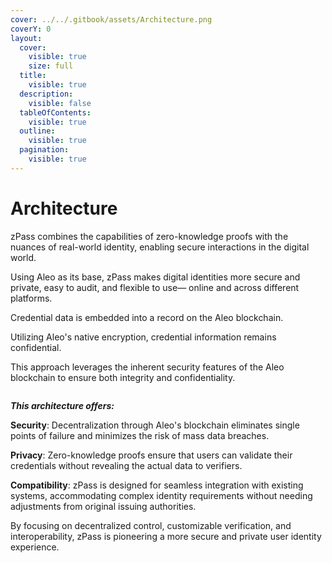 ```yaml
---
cover: ../../.gitbook/assets/Architecture.png
coverY: 0
layout:
  cover:
    visible: true
    size: full
  title:
    visible: true
  description:
    visible: false
  tableOfContents:
    visible: true
  outline:
    visible: true
  pagination:
    visible: true
---
```


# Architecture

zPass combines the capabilities of zero-knowledge proofs with the nuances of real-world identity, enabling secure interactions in the digital world.

Using Aleo as its base, zPass makes digital identities more secure and private, easy to audit, and flexible to use— online and across different platforms.

Credential data is embedded into a record on the Aleo blockchain.

Utilizing Aleo's native encryption, credential information remains confidential.

This approach leverages the inherent security features of the Aleo blockchain to ensure both integrity and confidentiality.

<figure><img src="https://lh6.googleusercontent.com/P_MHEgXXyXk36Rg39GhZ8NIuT4JCj1jcLdA3koTgR9TxtRUGxgoA6s3eGJ-jIZKl8j6qT-781QpbLi_uqarOcfIVSJBtjYf3E1W3Im-61kOEiFECSbL42ShHcv4EiPsF85W6b5n-u-lUKmghGZ0iiO0" alt=""><figcaption></figcaption></figure>

_**This architecture offers:**_

**Security**: Decentralization through Aleo's blockchain eliminates single points of failure and minimizes the risk of mass data breaches.

**Privacy**: Zero-knowledge proofs ensure that users can validate their credentials without revealing the actual data to verifiers.

**Compatibility**: zPass is designed for seamless integration with existing systems, accommodating complex identity requirements without needing adjustments from original issuing authorities.

By focusing on decentralized control, customizable verification, and interoperability, zPass is pioneering a more secure and private user identity experience.
